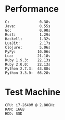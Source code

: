 # Performance

    C:              0.38s
    Java:           0.55s
    Go:             0.90s
    Rust:           1.29s
    Haskell:        1.32s
    LuaJit:         2.17s
    Clojure:        5.06s
    PyPy:          10.06s
    Lua:           21.18s
    Ruby 1.9.3:    22.13s
    Ruby 2.0.0:    22.13s
    Python 2.7.3:  43.88s
    Python 3.3.0:  66.28s

# Test Machine

    CPU: i7-2640M @ 2.80GHz
    RAM: 16GB
    HDD: SSD
